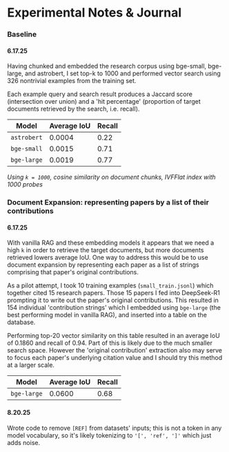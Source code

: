# Experimental Notes & Journal

### Baseline

#### 6.17.25

Having chunked and embedded the research corpus using bge-small, bge-large, and astrobert, I set top-k to 1000 and performed vector search using 326 nontrivial examples from the training set. 

Each example query and search result produces a Jaccard score (intersection over union) and a 'hit percentage' (proportion of target documents retrieved by the search, i.e. recall).


| Model | Average IoU | Recall |
|-------|-------------|--------|
|`astrobert`|0.0004|0.22|
|`bge-small`|0.0015|0.71|
|`bge-large`|0.0019|0.77|

*Using `k = 1000`, cosine similarity on document chunks, IVFFlat index with 1000 probes*

### Document Expansion: representing papers by a list of their contributions

#### 6.17.25
With vanilla RAG and these embedding models it appears that we need a high `k` in order to retrieve the target documents, but more documents retrieved lowers average IoU. One way to address this would be to use document expansion by representing each paper as a list of strings comprising that paper's original contributions.

As a pilot attempt, I took 10 training examples (`small_train.jsonl`) which together cited 15 research papers. Those 15 papers I fed into DeepSeek-R1 prompting it to write out the paper's original contributions. This resulted in 154 individual 'contribution strings' which I embedded using `bge-large` (the best performing model in vanilla RAG), and inserted into a table on the database. 

Performing top-20 vector similarity on this table resulted in an average IoU of 0.1860 and recall of 0.94. Part of this is likely due to the much smaller search space. However the 'original contribution' extraction also may serve to focus each paper's underlying citation value and I should try this method at a larger scale.

| Model | Average IoU | Recall |
|-------|-------------|--------|
|`bge-large`|0.0600|0.68|

#### 8.20.25

Wrote code to remove `[REF]` from datasets' inputs; this is not a token in any model vocabulary, so it's likely tokenizing to `'[', 'ref', ']'` which just adds noise.